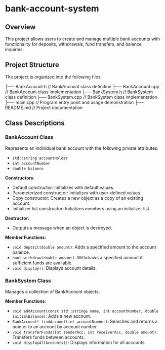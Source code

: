 # bank-account-system

## Overview

This project allows users to create and manage multiple bank accounts with functionality for deposits, withdrawals, fund transfers, and balance inquiries. 

## Project Structure

The project is organized into the following files:

├── BankAccount.h // BankAccount class definition
├── BankAccount.cpp // BankAccount class implementation
├── BankSystem.h // BankSystem class definition
├── BankSystem.cpp // BankSystem class implementation
├── main.cpp // Program entry point and usage demonstration
├── README.md // Project documentation


## Class Descriptions

### BankAccount Class

Represents an individual bank account with the following private attributes:
- `std::string accountHolder`
- `int accountNumber`
- `double balance`

**Constructors:**
- Default constructor: Initializes with default values.
- Parameterized constructor: Initializes with user-defined values.
- Copy constructor: Creates a new object as a copy of an existing account.
- Initializer list constructor: Initializes members using an initializer list.

**Destructor:**
- Outputs a message when an object is destroyed.

**Member Functions:**
- `void deposit(double amount)`: Adds a specified amount to the account balance.
- `bool withdraw(double amount)`: Withdraws a specified amount if sufficient funds are available.
- `void display()`: Displays account details.

### BankSystem Class

Manages a collection of BankAccount objects.

**Member Functions:**
- `void addAccount(const std::string& name, int accountNumber, double initialBalance)`: Adds a new account.
- `BankAccount* findAccount(int accountNumber)`: Searches and returns a pointer to an account by account number.
- `void transferFunds(int senderAcc, int receiverAcc, double amount)`: Transfers funds between accounts.
- `void displayAllAccounts()`: Displays information for all accounts.
